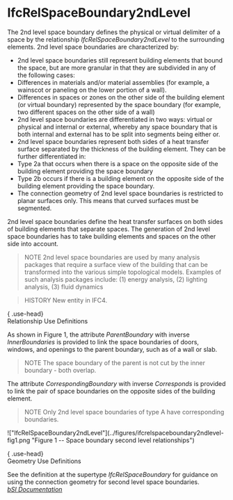 IfcRelSpaceBoundary2ndLevel
===========================
The 2nd level space boundary defines the physical or virtual delimiter of a
space by the relationship _IfcRelSpaceBoundary2ndLevel_ to the surrounding
elements. 2nd level space boundaries are characterized by:  
  
* 2nd level space boundaries still represent building elements that bound the space, but are more granular in that they are subdivided in any of the following cases:   
* Differences in materials and/or material assemblies (for example, a wainscot or paneling on the lower portion of a wall).  
* Differences in spaces or zones on the other side of the building element (or virtual boundary) represented by the space boundary (for example, two different spaces on the other side of a wall)   
* 2nd level space boundaries are differentiated in two ways: virtual or physical and internal or external, whereby any space boundary that is both internal and external has to be split into segments being either or.  
* 2nd level space boundaries represent both sides of a heat transfer surface separated by the thickness of the building element. They can be further differentiated in:   
* Type 2a that occurs when there is a space on the opposite side of the building element providing the space boundary  
* Type 2b occurs if there is a building element on the opposite side of the building element providing the space boundary.   
* The connection geometry of 2nd level space boundaries is restricted to planar surfaces only. This means that curved surfaces must be segmented.  
  
2nd level space boundaries define the heat transfer surfaces on both sides of
building elements that separate spaces. The generation of 2nd level space
boundaries has to take building elements and spaces on the other side into
account.  
  
> NOTE  2nd level space boundaries are used by many analysis packages that
> require a surface view of the building that can be transformed into the
> various simple topological models. Examples of such analysis packages
> include: (1) energy analysis, (2) lighting analysis, (3) fluid dynamics  
  
> HISTORY  New entity in IFC4.  
  
{ .use-head}  
Relationship Use Definitions  
  
As shown in Figure 1, the attribute _ParentBoundary_ with inverse
_InnerBoundaries_ is provided to link the space boundaries of doors, windows,
and openings to the parent boundary, such as of a wall or slab.  
  
> NOTE  The space boundary of the parent is not cut by the inner boundary -
> both overlap.  
  
The attribute _CorrespondingBoundary_ with inverse _Corresponds_ is provided
to link the pair of space boundaries on the opposite sides of the building
element.  
  
> NOTE  Only 2nd level space boundaries of type A have corresponding
> boundaries.  
  
!["IfcRelSpaceBoundary2ndLevel"](../figures/ifcrelspaceboundary2ndlevel-
fig1.png "Figure 1 -- Space boundary second level relationships")  
  
{ .use-head}  
Geometry Use Definitions  
  
See the definition at the supertype _IfcRelSpaceBoundary_ for guidance on
using the connection geometry for second level space boundaries.  
[ _bSI
Documentation_](https://standards.buildingsmart.org/IFC/DEV/IFC4_2/FINAL/HTML/schema/ifcproductextension/lexical/ifcrelspaceboundary2ndlevel.htm)


